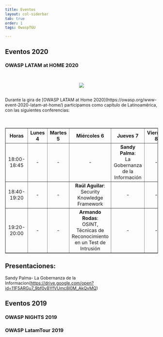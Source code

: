 ```yaml
---
title: Eventos
layout: col-siderbar
tab: true
order: 1
tags: OwaspTGU

---
```


## Eventos 2020
### OWASP LATAM at HOME 2020
<br>
<p align="center">
  <img src="assets/images/OwaspAtHome.png">
</p>
<br>
Durante la gira de [OWASP LATAM at Home 2020](https://owasp.org/www-event-2020-latam-at-home/) participamos como capítulo de Latinoamérica, con las siguientes conferencias:
<br>
<br>
<br>
<table width="100%" border="1" style="text-align:center;">
  <tr>
    <th width="10%">Horas</th>
    <th width="18%">Lunes 4</th>
    <th width="18%">Martes 5</th>
    <th width="18%">Miércoles 6</th>
    <th width="18%">Jueves 7</th>
    <th width="18%">Viernes 8</th>
  </tr>
   <tr>
    <td>18:00-18:45</td>
    <td>-</td>
    <td>-</td>
    <td>-</td>
     <td><b>Sandy Palma</b>:<br />La Gobernanza de la Información</td>
    <td>-</td>
  </tr>
  <tr>
    <td>18:40-19:20</td>
    <td>-</td>
    <td>-</td>
    <td><b>Raúl Aguilar</b>:<br />Security Knowledge Framework</td>
    <td>-</td>
    <td>-</td>
  </tr>
  <tr>
    <td>19:20-20:00</td>
    <td>-</td>
    <td>-</td>
    <td><b>Armando Rodas</b>:<br />OSINT, Técnicas de Reconocimiento en un Test de Intrusión</td>
    <td>-</td>
    <td>-</td>
  </tr>
</table>

## Presentaciones:
Sandy Palma- La Gobernanza de la Informacion(https://drive.google.com/open?id=11F5ARGu7_9bf0vBYfVUmc8I0M_AkQvMQ)

## Eventos 2019
### OWASP NIGHTS 2019
### OWASP LatamTour 2019

   
